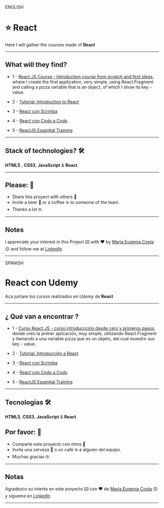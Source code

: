 ENGLISH

# :star: React 

Here I will gather the courses made of **React**

---

## What will they find?

- 1 - [React JS Course - Introduction course from scratch and first steps](https://github.com/eugenia1984/react-varios-cursos/tree/main/01_react_js_course_de_introduction_from_zero_first_steps), where I create the first application, very simple, using React.Fragment and calling a pizza variable that is an object, of which I show its key - value.

- 2 - [Tutorial: Introduction to React](https://github.com/eugenia1984/react-varios-cursos/tree/main/02_tutorial_introduccion_a_react)

- 3 - [React con Scrimba](https://github.com/eugenia1984/react-varios-cursos/tree/main/03_scrimba)

- 4 - [React con Codo a Codo](https://github.com/eugenia1984/react-varios-cursos/tree/main/04_codo_a_codo_react)

- 5 - [ReactJS Essential Training](https://github.com/eugenia1984/react-varios-cursos/tree/main/react_js_essential_training)

---

## Stack of technologies?  🛠️

**HTML5** , **CSS3**, **JavaScript** & **React**.


---
 


## Please: 🎁

* Share this proyect with others 📢
* Invite a beer 🍺 or a coffee ☕  to someone of the team. 
* Thanks a lot 🤓.


---

## Notes

I appreciate your interest in this Project ⌨️ with ❤️ by [María Eugenia Costa](https://github.com/eugenia1984) 😊 and follow me at [LinkedIn](http://www.linkedin.com/in/maríaeugeniacosta) 

---


SPANISH


# React con Udemy

Aca juntare los cursos realizados en *Udemy* de **React**

---

## ¿ Qué van a encontrar ?

- 1 - [Curso React JS - curso introduccción desde cero y primeros pasos](https://github.com/eugenia1984/react-varios-cursos/tree/main/01_react_js_curso_de_introduccion_desde_cero_primeros_pasos), donde creo la primer aplicación, muy simple, utilizando React.Fragment y llamando a una variable pizza que es un objeto, del cual muestro sus key - value.


- 2 - [Tutorial: Introducción a React](https://github.com/eugenia1984/react-varios-cursos/tree/main/02_tutorial_introduccion_a_react)

- 3 - [React con Scrimba](https://github.com/eugenia1984/react-varios-cursos/tree/main/03_scrimba)


- 4 - [React con Codo a Codo](https://github.com/eugenia1984/react-varios-cursos/tree/main/04_codo_a_codo_react)

- 5 - [ReactJS Essential Training](https://github.com/eugenia1984/react-varios-cursos/tree/main/react_js_essential_training)

---


## Tecnologías 🛠️

**HTML5**, **CSS3**,  **JavaScript** & **React**





## Por favor: 🎁

* Comparte este proyecto con otros 📢
* Invita una cerveza 🍺 o un café ☕ a alguien del equipo.
* Muchas gracias 🤓.

---

## Notas

Agradezco su interés en este proyecto ⌨️ con ❤️ de [María Eugenia Costa](https://github.com/eugenia1984) 😊 y sígueme en [LinkedIn](http://www.linkedin.com/in/maríaeugeniacosta)


---


